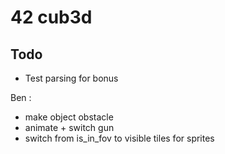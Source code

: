 # 42 cub3d
## Todo
- Test parsing for bonus

Ben :
- make object obstacle
- animate + switch gun
- switch from is_in_fov to visible tiles for sprites
